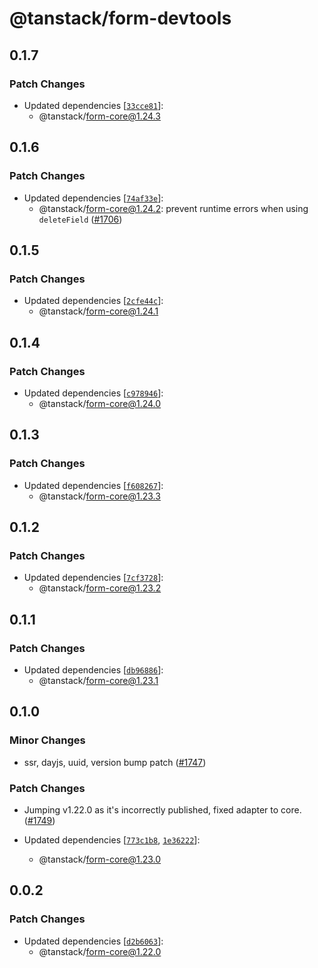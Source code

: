 # @tanstack/form-devtools

## 0.1.7

### Patch Changes

- Updated dependencies [[`33cce81`](https://github.com/TanStack/form/commit/33cce812cbfeb42aa7457bab220a807ff5c4ba7f)]:
  - @tanstack/form-core@1.24.3

## 0.1.6

### Patch Changes

- Updated dependencies [[`74af33e`](https://github.com/TanStack/form/commit/74af33eb80218b8cec8642b64ce7e69a62a65248)]:
  - @tanstack/form-core@1.24.2: prevent runtime errors when using `deleteField` ([#1706](https://github.com/TanStack/form/pull/1706))

## 0.1.5

### Patch Changes

- Updated dependencies [[`2cfe44c`](https://github.com/TanStack/form/commit/2cfe44ce1e35235ae37ee260dc943a94c9feb71d)]:
  - @tanstack/form-core@1.24.1

## 0.1.4

### Patch Changes

- Updated dependencies [[`c978946`](https://github.com/TanStack/form/commit/c97894688c6f5f1953a87c26890e156ecb0bcaab)]:
  - @tanstack/form-core@1.24.0

## 0.1.3

### Patch Changes

- Updated dependencies [[`f608267`](https://github.com/TanStack/form/commit/f6082674290a2ec5bc1d3ae33f193539ac7fc4b6)]:
  - @tanstack/form-core@1.23.3

## 0.1.2

### Patch Changes

- Updated dependencies [[`7cf3728`](https://github.com/TanStack/form/commit/7cf3728a7b75e077802b427db2a387e36b23682a)]:
  - @tanstack/form-core@1.23.2

## 0.1.1

### Patch Changes

- Updated dependencies [[`db96886`](https://github.com/TanStack/form/commit/db96886a8bf9d3d944bf09fc050b4c2c4b514851)]:
  - @tanstack/form-core@1.23.1

## 0.1.0

### Minor Changes

- ssr, dayjs, uuid, version bump patch ([#1747](https://github.com/TanStack/form/pull/1747))

### Patch Changes

- Jumping v1.22.0 as it's incorrectly published, fixed adapter to core. ([#1749](https://github.com/TanStack/form/pull/1749))

- Updated dependencies [[`773c1b8`](https://github.com/TanStack/form/commit/773c1b8d9e1b82b5403633691de22f1a1e188d4f), [`1e36222`](https://github.com/TanStack/form/commit/1e362224d3086f67d8a49839d196edd7aa78c04d)]:
  - @tanstack/form-core@1.23.0

## 0.0.2

### Patch Changes

- Updated dependencies [[`d2b6063`](https://github.com/TanStack/form/commit/d2b6063c0fc5406235f8be5462c19497717dfd0d)]:
  - @tanstack/form-core@1.22.0
